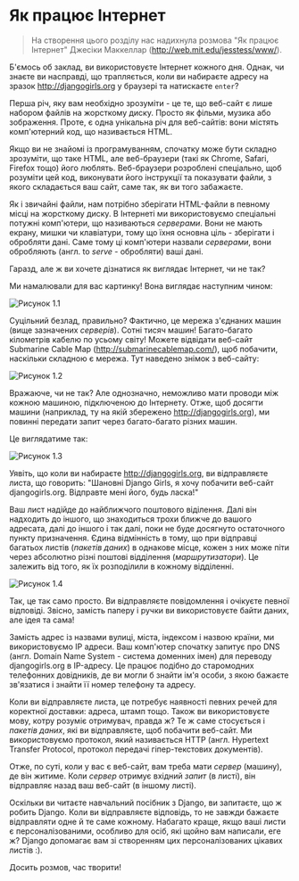# Як працює Інтернет

> На створення цього розділу нас надихнула розмова "Як працює Інтернет" Джесіки Маккеллар (http://web.mit.edu/jesstess/www/).

Б'ємось об заклад, ви використовуєте Інтернет кожного дня. Однак, чи знаєте ви насправді, що трапляється, коли ви набираєте адресу на зразок http://djangogirls.org у браузері та натискаєте `enter`?

Перша річ, яку вам необхідно зрозуміти - це те, що веб-сайт є лише набором файлів на жорсткому диску. Просто як фільми, музика або зображення.
Проте, є одна унікальна річ для веб-сайтів: вони містять комп'ютерний код, що називається HTML.

Якщо ви не знайомі із програмуванням, спочатку може бути складно зрозуміти, що таке HTML, але веб-браузери (такі як Chrome, Safari, Firefox тощо) його люблять.
Веб-браузери розроблені спеціально, щоб розуміти цей код, виконувати його інструкції та показувати файли, з якого складається ваш сайт, саме так, як ви того забажаєте.

Як і звичайні файли, нам потрібно зберігати HTML-файли в певному місці на жорсткому диску. В Інтернеті ми використовуємо спеціальні потужні комп'ютери, що називаються *серверами*.
Вони не мають екрану, мишки чи клавіатури, тому що їхня основна ціль - зберігати і обробляти дані. Саме тому ці комп'ютери назвали *серверами*, вони обробляють (англ. to *serve* - обробляти) ваші дані.

Гаразд, але ж ви хочете дізнатися як виглядає Інтернет, чи не так?

Ми намалювали для вас картинку! Вона виглядає наступним чином:

![Рисунок 1.1](images/internet_1.png)

Суцільний безлад, правильно? Фактично, це мережа з'єднаних машин (вище зазначених *серверів*). Сотні тисяч машин! Багато-багато кілометрів кабелю по усьому світу! Можете відвідати веб-сайт Submarine Cable Map (http://submarinecablemap.com/), щоб побачити, наскільки складною є мережа. Тут наведено знімок з веб-сайту:

![Рисунок 1.2](images/internet_3.png)

Вражаюче, чи не так? Але однозначно, неможливо мати проводи між кожною машиною, підключеною до Інтернету. Отже, щоб досягти машини (наприклад, ту на якій збережено http://djangogirls.org), ми повинні передати запит через багато-багато різних машин.

Це виглядатиме так:

![Рисунок 1.3](images/internet_2.png)

Уявіть, що коли ви набираєте http://djangogirls.org, ви відправляєте листа, що говорить: "Шановні Django Girls, я хочу побачити веб-сайт djangogirls.org. Відправте мені його, будь ласка!"

Ваш лист надійде до найближчого поштового віділення. Далі він надходить до іншого, що знаходиться трохи ближче до вашого адресата, далі до іншого і так далі, поки не буде досягнуто остаточного пункту призначення. Єдина відмінність в тому, що при відправці багатьох листів (*пакетів даних*) в однакове місце, кожен з них може піти через абсолютно різні поштові відділення (*маршрутизатори*). Це залежить від того, як їх розподілили в кожному відділенні.

![Рисунок 1.4](images/internet_4.png)

Так, це так само просто. Ви відправляєте повідомлення і очікуєте певної відповіді. Звісно, замість паперу і ручки ви використовуєте байти даних, але ідея та сама!

Замість адрес із назвами вулиці, міста, індексом і назвою країни, ми використовуємо IP адреси. Ваш комп'ютер спочатку запитує про DNS (англ. Domain Name System - система доменних імен) для переводу djangogirls.org в IP-адресу. Це працює подібно до старомодних телефонних довідників, де ви могли б знайти ім'я особи, з якою бажаєте зв'язатися і знайти її номер телефону та адресу.

Коли ви відправляєте листа, це потребує наявності певних речей для коректної доставки: адреса, штамп тощо. Також ви використовуєте мову, котру розуміє отримувач, правда ж? Те ж саме стосується і *пакетів даних*, які ви відправляєте, щоб побачити веб-сайт. Ми використовуємо протокол, який називається HTTP (англ. Hypertext Transfer Protocol, протокол передачі гіпер-текстових документів).

Отже, по суті, коли у вас є веб-сайт, вам треба мати *сервер* (машину), де він житиме. Коли *сервер* отримує вхідний *запит* (в листі), він відправляє назад ваш веб-сайт (в іншому листі).

Оскільки ви читаєте навчальний посібник з Django, ви запитаєте, що ж робить Django. Коли ви відправляєте відповідь, то не завжди бажаєте відправляти одне й те саме кожному. Набагато краще, якщо ваші листи є персоналізованими, особливо для осіб, які щойно вам написали, еге ж? Django допомагає вам зі створенням цих персоналізованих цікавих листів :).

Досить розмов, час творити!
